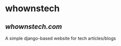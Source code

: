 # whownstech
<h2><em>whownstech.com</em></h2>
<p> A simple django-based website for tech articles/blogs </p>

